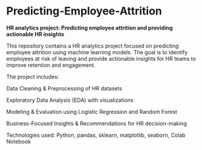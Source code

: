 # Predicting-Employee-Attrition
**HR analytics project: Predicting employee attrition and providing actionable HR insights**

This repository contains a HR analytics project focused on predicting employee attrition using machine learning models. The goal is to identify employees at risk of leaving and provide actionable insights for HR teams to improve retention and engagement.

The project includes:

Data Cleaning & Preprocessing of HR datasets

Exploratory Data Analysis (EDA) with visualizations

Modeling & Evaluation using Logistic Regression and Random Forest

Business-Focused Insights & Recommendations for HR decision-making

Technologies used: Python, pandas, sklearn, matplotlib, seaborn, Colab Notebook
